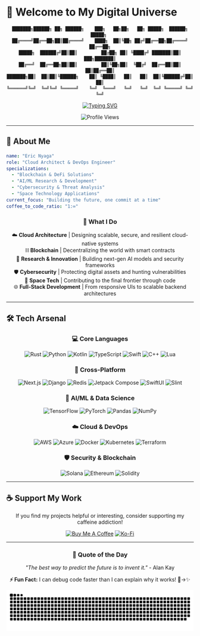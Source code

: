 # 👋 Welcome to My Digital Universe

<div align="center">

```
███████╗██████╗ ██╗ ██████╗    ███╗   ██╗██╗   ██╗ █████╗  ██████╗  █████╗ 
██╔════╝██╔══██╗██║██╔════╝    ████╗  ██║╚██╗ ██╔╝██╔══██╗██╔════╝ ██╔══██╗
█████╗  ██████╔╝██║██║         ██╔██╗ ██║ ╚████╔╝ ███████║██║  ███╗███████║
██╔══╝  ██╔══██╗██║██║         ██║╚██╗██║  ╚██╔╝  ██╔══██║██║   ██║██╔══██║
███████╗██║  ██║██║╚██████╗    ██║ ╚████║   ██║   ██║  ██║╚██████╔╝██║  ██║
╚══════╝╚═╝  ╚═╝╚═╝ ╚═════╝    ╚═╝  ╚═══╝   ╚═╝   ╚═╝  ╚═╝ ╚═════╝ ╚═╝  ╚═╝
```

[![Typing SVG](https://readme-typing-svg.herokuapp.com?font=JetBrains+Mono&size=20&duration=3000&pause=1000&color=00D9FF&center=true&vCenter=true&multiline=true&repeat=true&width=600&height=100&lines=Cloud+Architect+%7C+Blockchain+Dev;Cybersecurity+Specialist+%7C+Space+Tech+Enthusiast;AI%2FML+Researcher+%7C+Full-Stack+Engineer)](https://git.io/typing-svg)

<img src="https://komarev.com/ghpvc/?username=your-username&color=blueviolet&style=flat-square&label=Profile+Views" alt="Profile Views"/>

</div>

---

## 🚀 About Me

```yaml
name: "Eric Nyaga"
role: "Cloud Architect & DevOps Engineer"
specializations: 
  - "Blockchain & DeFi Solutions"
  - "AI/ML Research & Development"
  - "Cybersecurity & Threat Analysis" 
  - "Space Technology Applications"
current_focus: "Building the future, one commit at a time"
coffee_to_code_ratio: "1:∞"
```

<div align="center">

### 🎯 What I Do

☁️ **Cloud Architecture** | Designing scalable, secure, and resilient cloud-native systems  
⛓️ **Blockchain** | Decentralizing the world with smart contracts  
🔬 **Research & Innovation** | Building next-gen AI models and security frameworks  
🛡️ **Cybersecurity** | Protecting digital assets and hunting vulnerabilities  
🚀 **Space Tech** | Contributing to the final frontier through code  
🌐 **Full-Stack Development** | From responsive UIs to scalable backend architectures  
</div>

---

## 🛠️ Tech Arsenal

<div align="center">
  
### 💻 Core Languages
![Rust](https://img.shields.io/badge/Rust-000000?style=for-the-badge&logo=rust&logoColor=white)
![Python](https://img.shields.io/badge/Python-3776AB?style=for-the-badge&logo=python&logoColor=white)
![Kotlin](https://img.shields.io/badge/Kotlin-0095D5?style=for-the-badge&logo=kotlin&logoColor=white)
![TypeScript](https://img.shields.io/badge/TypeScript-007ACC?style=for-the-badge&logo=typescript&logoColor=white)
![Swift](https://img.shields.io/badge/Swift-FA7343?style=for-the-badge&logo=swift&logoColor=white)
![C++](https://img.shields.io/badge/C++-00599C?style=for-the-badge&logo=cplusplus&logoColor=white)
![Lua](https://img.shields.io/badge/Lua-2C2D72?style=for-the-badge&logo=lua&logoColor=white)

### 🎨 Cross-Platform
![Next.js](https://img.shields.io/badge/Next.js-000000?style=for-the-badge&logo=next.js&logoColor=white)
![Django](https://img.shields.io/badge/Django-092E20?style=for-the-badge&logo=django&logoColor=white)
![Redis](https://img.shields.io/badge/Redis-DC382D?style=for-the-badge&logo=redis&logoColor=white)
![Jetpack Compose](https://img.shields.io/badge/Jetpack_Compose-4285F4?style=for-the-badge&logo=jetpack-compose&logoColor=white)
![SwiftUI](https://img.shields.io/badge/SwiftUI-FA7343?style=for-the-badge&logo=swift&logoColor=white)
![Slint](https://img.shields.io/badge/Slint-2E3436?style=for-the-badge&logo=rust&logoColor=white)

### 🤖 AI/ML & Data Science
![TensorFlow](https://img.shields.io/badge/TensorFlow-FF6F00?style=for-the-badge&logo=tensorflow&logoColor=white)
![PyTorch](https://img.shields.io/badge/PyTorch-EE4C2C?style=for-the-badge&logo=pytorch&logoColor=white)
![Pandas](https://img.shields.io/badge/Pandas-150458?style=for-the-badge&logo=pandas&logoColor=white)
![NumPy](https://img.shields.io/badge/NumPy-013243?style=for-the-badge&logo=numpy&logoColor=white)

### ☁️ Cloud & DevOps
![AWS](https://img.shields.io/badge/AWS-232F3E?style=for-the-badge&logo=amazon-aws&logoColor=white)
![Azure](https://img.shields.io/badge/Microsoft_Azure-0089D0?style=for-the-badge&logo=microsoft-azure&logoColor=white)
![Docker](https://img.shields.io/badge/Docker-2496ED?style=for-the-badge&logo=docker&logoColor=white)
![Kubernetes](https://img.shields.io/badge/Kubernetes-326CE5?style=for-the-badge&logo=kubernetes&logoColor=white)
![Terraform](https://img.shields.io/badge/Terraform-623CE4?style=for-the-badge&logo=terraform&logoColor=white)

### 🛡️ Security & Blockchain
![Solana](https://img.shields.io/badge/Solana-000000?style=for-the-badge&logo=solana&logoColor=white)
![Ethereum](https://img.shields.io/badge/Ethereum-3C3C3D?style=for-the-badge&logo=ethereum&logoColor=white)
![Solidity](https://img.shields.io/badge/Solidity-363636?style=for-the-badge&logo=solidity&logoColor=white)

</div>

---

## ☕ Support My Work

<div align="center">

If you find my projects helpful or interesting, consider supporting my caffeine addiction! 

[![Buy Me A Coffee](https://img.shields.io/badge/Buy%20Me%20A%20Coffee-FFDD00?style=for-the-badge&logo=buy-me-a-coffee&logoColor=black)](https://www.buymeacoffee.com/Erichy-dev)
[![Ko-Fi](https://img.shields.io/badge/Ko--fi-F16061?style=for-the-badge&logo=ko-fi&logoColor=white)](https://ko-fi.com/Erichy-dev)

</div>

---

<div align="center">

### 💭 Quote of the Day
*"The best way to predict the future is to invent it."* - Alan Kay

**⚡ Fun Fact:** I can debug code faster than I can explain why it works! 🐛→✨

<img src="https://raw.githubusercontent.com/platane/snk/output/github-contribution-grid-snake-dark.svg" alt="Snake animation" />

</div>
